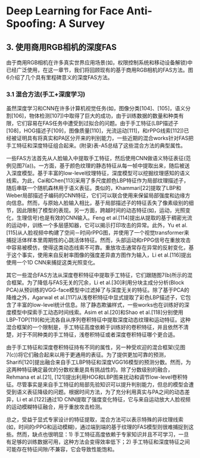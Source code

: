 # Deep Learning for Face Anti-Spoofing: A Survey

## 3. 使用商用RGB相机的深度FAS

由于商用RGB相机在许多真实世界应用场景(如，权限控制系统和移动设备解锁)中已经广泛使用，在这一章节，我们将回顾现有的基于商用RGB相机的FAS方法。图6介绍了几个具有里程碑意义的深度FAS方法。

### 3.1 混合方法(手工+深度学习)

虽然深度学习和CNN在许多计算机视觉任务(如，图像分类[104]、[105]，语义分割[106]，物体检测[107])中取得了巨大的成功，由于训练数据的数量和种类有限，它们容易在FAS任务中遭受到过拟合的问题。由于手工特征(LBP描述子[108]，HOG描述子[109]，图像质量[110]，光流运动[111]，和rPPG线索[112])已经被证明具有将真实和PA区分开来的判别能力，一些近期的混合works针对FAS把手工特征和深度特征组合起来。(附录)表-A5总结了这些混合方法的典型属性。

一些FAS方法首先从人脸输入中提取手工特征，然后使用CNN做语义特征表征(范例见图7(a))。一方面，基于颜色纹理的静态特征从每一帧中提取出来，随后被送入深度模型。基于丰富的low-level纹理特征，深度模型可以挖掘纹理感知的语义线索。为此，Cai和Chen[113]采用了多尺度颜色LBP特征作为局部纹理描述子，随后串联一个随机森林用于语义表征。类似的，Khammari[22]提取了LBP和Weber局部描述子编码的CNN特征，它们可以联合使用来保留局部强度和边缘方向信息。然而，与原始人脸输入相比，基于局部描述子的特征丢失了像素级别的细节，因此限制了模型的表现。另一方面，跨越时间的动态特征(如，运动，光照变化，生理信号)也是有效的CNN输入。Feng et al.[114]提出从提取的基于稠密光流的运动中，训练一个多层感知器，它可以揭示打印攻击的异常。此外，Yu et al.[115]从人脸视频中构建了空间－时间rPPG图，并使用了一个视觉transformer来捕捉活体样本里周期性的心跳活体特征。然而，头部运动和rPPG信号在重放攻击中容易被模仿，使得这类动态线索不可靠。重放攻击通常存在异常的反射变化，基于这个事实，使用来自反射率图像的强度差异直方图作为输入，Li et al.[116]提出使用一个1D CNN来捕捉这类光照变化。

其它一些混合FAS方法从深度卷积特征中提取手工特征，它们跟随图7(b)所示的混合框架。为了降低与FAS无关的冗余，Li et al.[30]利用分块主成分分析(Block PCA)从预训练的VGG-face模型中过滤掉了与深度无关的特征。除了基于PCA的降维之外，Agarwal et al.[117]从浅卷积特征中显式提取了彩色LBP描述子，它包含了丰富的low-level统计信息。除了静态欺骗样式，一些works也在训练好的深度模型中探索手工动态时间线索。Asim et al.[20]和Shao et al.[118]分别使用LBP-TOP[119]和光流各自从序列卷积特征中提取深度动态纹理和运动特征。这种混合框架的一个限制是，手工特征高度依赖于训练好的卷积特征，并且依然不清楚，对于不同种类的手工特征，浅卷积特征或者深度卷积特征哪个更合适。

由于手工特征和深度卷积特征持有不同的属性，另一种受欢迎的混合框架(见图7(c))将它们融合起来以用于更通用的表征。为了提供更加可靠的预测，Sharifi[120]提出融合来自手工LBP特征和深度VGG16模型的预测分数。然而，为这两种特征确定最优的分数权重是具有挑战性的。除了分数级别的融合，Rehmana et al.[21], [121]提出利用HOG和LBP图来扰动和调节low-level卷积特征。尽管事实是来自手工特征的局部先验知识可以提升判别能力，但总的模型会遭受到语义表征降级的问题。根据时间方法，为了充分利用真实与PA之间的动态差异，Li et al.[122]通过1D CNN提取了强度变化特征，它与来自运动放大人脸视频的运动模糊特征融合，用于重放攻击检测。

总之，受益于显式专家设计的特征提取，混合方法可以表示特殊的非纹理线索(如，时间的rPPG和运动模糊)，通过端到端的基于纹理的FAS模型则很难捕捉到这些。然而，缺点也很明显：1) 手工特征高度依赖于专家知识并且不可学习，一旦有足够的训练数据可用，这种方法会变得效率低下；2) 手工特征和深度特征之间可能存在特征间隙/不兼容，它会导致性能饱和。
